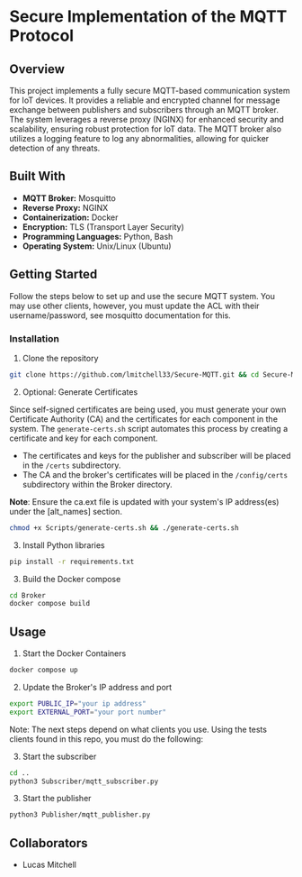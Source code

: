 # **Secure Implementation of the MQTT Protocol**

## **Overview**

This project implements a fully secure MQTT-based communication system for IoT devices. It provides a reliable and encrypted channel for message exchange between publishers and subscribers through an MQTT broker. The system leverages a reverse proxy (NGINX) for enhanced security and scalability, ensuring robust protection for IoT data. The MQTT broker also utilizes a logging feature to log any abnormalities, allowing for quicker detection of any threats.

## **Built With**

- **MQTT Broker:** Mosquitto
- **Reverse Proxy:** NGINX
- **Containerization:** Docker
- **Encryption:** TLS (Transport Layer Security)
- **Programming Languages:** Python, Bash
- **Operating System:** Unix/Linux (Ubuntu)

## **Getting Started**

Follow the steps below to set up and use the secure MQTT system. You may use other clients, however, you must update the ACL with their username/password, see mosquitto documentation for this.

### Installation

1. Clone the repository

```sh
git clone https://github.com/lmitchell33/Secure-MQTT.git && cd Secure-MQTT
```

2. Optional: Generate Certificates

Since self-signed certificates are being used, you must generate your own Certificate Authority (CA) and the certificates for each component in the system. The `generate-certs.sh` script automates this process by creating a certificate and key for each component.

- The certificates and keys for the publisher and subscriber will be placed in the `/certs` subdirectory.
- The CA and the broker's certificates will be placed in the `/config/certs` subdirectory within the Broker directory.

**Note**: Ensure the ca.ext file is updated with your system's IP address(es) under the [alt_names] section.

```sh
chmod +x Scripts/generate-certs.sh && ./generate-certs.sh
```

3. Install Python libraries

```sh
pip install -r requirements.txt
```

3. Build the Docker compose

```sh
cd Broker
docker compose build
```

## **Usage**

1. Start the Docker Containers

```sh
docker compose up
```

2. Update the Broker's IP address and port

```sh
export PUBLIC_IP="your ip address"
export EXTERNAL_PORT="your port number"
```

Note: The next steps depend on what clients you use. Using the tests clients found in this repo, you must do the following:

3. Start the subscriber

```sh
cd ..
python3 Subscriber/mqtt_subscriber.py
```

3. Start the publisher

```sh
python3 Publisher/mqtt_publisher.py
```

## **Collaborators**

- Lucas Mitchell
